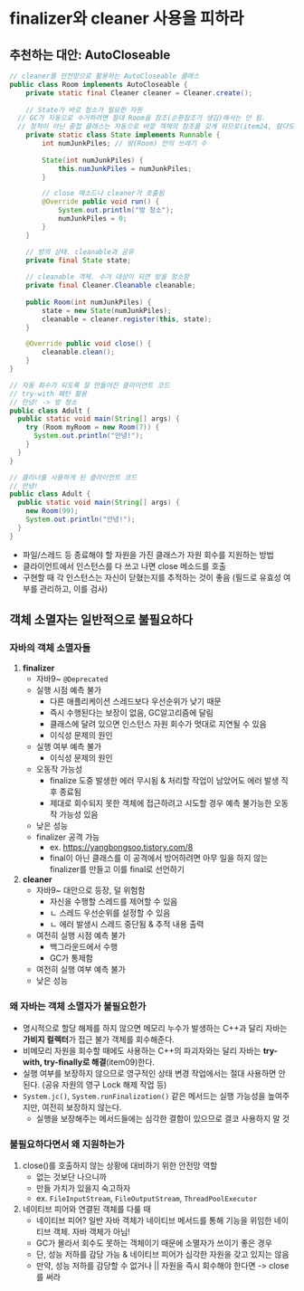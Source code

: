 # finalizer와 cleaner 사용을 피하라

## 추천하는 대안: AutoCloseable
```java
// cleaner를 안전망으로 활용하는 AutoCloseable 클래스
public class Room implements AutoCloseable {
	private static final Cleaner cleaner = Cleaner.create();
	
	// State가 바로 청소가 필요한 자원
  // GC가 자동으로 수거하려면 절대 Room을 참조(순환참조가 생김)해서는 안 됨.
  // 정적이 아닌 중첩 클래스는 자동으로 바깥 객체의 참조를 갖게 되므로(item24, 람다도 마찬가지) 정적 클래스로 선언함.
	private static class State implements Runnable {
		int numJunkPiles; // 방(Room) 안의 쓰레기 수
		
		State(int numJunkPiles) {
			this.numJunkPiles = numJunkPiles;
		}

		// close 메소드나 cleaner가 호출됨
		@Override public void run() {
			System.out.println("방 청소");
			numJunkPiles = 0;
		}
	}

	// 방의 상태. cleanable과 공유
	private final State state;
	
	// cleanable 객체. 수거 대상이 되면 방을 청소함
	private final Cleaner.Cleanable cleanable;
	
	public Room(int numJunkPiles) {
		state = new State(numJunkPiles);
		cleanable = cleaner.register(this, state);
	}

	@Override public void close() {
		cleanable.clean();
	}
}

// 자동 회수가 되도록 잘 만들어진 클라이언트 코드
// try-with 패턴 활용
// 안녕! -> 방 청소
public class Adult {
  public static void main(String[] args) {
    try (Room myRoom = new Room(7)) {
      System.out.println("안녕!");
    }
  }
}

// 클리너를 사용하게 된 클라이언트 코드
// 안녕!
public class Adult {
  public static void main(String[] args) {
    new Room(99);
    System.out.println("안녕!");
  }
}
```
- 파일/스레드 등 종료해야 할 자원을 가진 클래스가 자원 회수를 지원하는 방법
- 클라이언트에서 인스턴스를 다 쓰고 나면 close 메소드를 호출
- 구현할 때 각 인스턴스는 자신이 닫혔는지를 추적하는 것이 좋음 (필드로 유효성 여부를 관리하고, 이를 검사)


## 객체 소멸자는 일반적으로 불필요하다
### 자바의 객체 소멸자들
1. **finalizer**
    - 자바9~ `@Deprecated`
    - 실행 시점 예측 불가
        * 다른 애플리케이션 스레드보다 우선순위가 낮기 때문
        * 즉시 수행된다는 보장이 없음, GC알고리즘에 달림
        * 클래스에 달려 있으면 인스턴스 자원 회수가 멋대로 지연될 수 있음
        * 이식성 문제의 원인
    - 실행 여부 예측 불가
        * 이식성 문제의 원인
    - 오동작 가능성
        * finalize 도중 발생한 에러 무시됨 & 처리할 작업이 남았어도 에러 발생 직후 종료됨
        * 제대로 회수되지 못한 객체에 접근하려고 시도할 경우 예측 불가능한 오동작 가능성 있음
    - 낮은 성능
    - finalizer 공격 가능
        * ex. https://yangbongsoo.tistory.com/8
        * final이 아닌 클래스를 이 공격에서 방어하려면 아무 일을 하지 않는 finalizer를 만들고 이를 final로 선언하기
2. **cleaner**
    - 자바9~ 대안으로 등장, 덜 위험함
        * 자신을 수행할 스레드를 제어할 수 있음
        * ㄴ 스레드 우선순위를 설정할 수 있음
        * ㄴ 에러 발생시 스레드 중단됨 & 추적 내용 출력
    - 여전히 실행 시점 예측 불가
        * 백그라운드에서 수행
        * GC가 통제함
    - 여전히 실행 여부 예측 불가
    - 낮은 성능

### 왜 자바는 객체 소멸자가 불필요한가
- 명시적으로 할당 해제를 하지 않으면 메모리 누수가 발생하는 C++과 달리 자바는 **가비지 컬렉터**가 접근 불가 객체를 회수해준다.
- 비메모리 자원을 회수할 때에도 사용하는 C++의 파괴자와는 달리 자바는 **try-with, try-finally로 해결**(item09)한다.
- 실행 여부를 보장하지 않으므로 영구적인 상태 변경 작업에서는 절대 사용하면 안 된다. (공유 자원의 영구 Lock 해제 작업 등)
- `System.jc()`, `System.runFinalization()` 같은 메서드는 실행 가능성을 높여주지만, 여전히 보장하지 않는다.
    * 실행을 보장해주는 메서드들에는 심각한 결함이 있으므로 결코 사용하지 말 것

### 불필요하다면서 왜 지원하는가
1. close()를 호출하지 않는 상황에 대비하기 위한 안전망 역할
    - 없는 것보단 나으니까
    - 만들 가치가 있을지 숙고하자
    - ex. `FileInputStream`, `FileOutputStream`, `ThreadPoolExecutor`
2. 네이티브 피어와 연결된 객체를 다룰 때
    - 네이티브 피어? 일반 자바 객체가 네이티브 메서드를 통해 기능을 위임한 네이티브 객체. 자바 객체가 아님!
    - GC가 몰라서 회수도 못하는 객체이기 때문에 소멸자가 쓰이기 좋은 경우
    - 단, 성능 저하를 감당 가능 & 네이티브 피어가 심각한 자원을 갖고 있지는 않음
    - 만약, 성능 저하를 감당할 수 없거나 || 자원을 즉시 회수해야 한다면 -> close를 써라